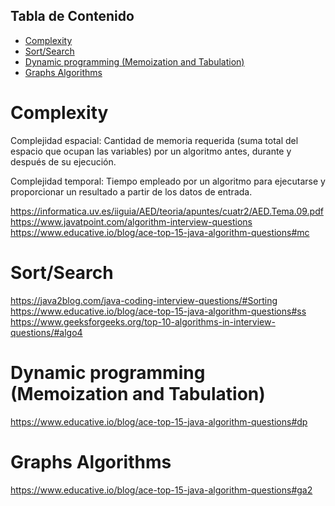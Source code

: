 ## Tabla de Contenido

- [Complexity](#complexity)
- [Sort/Search](#sortsearch)
- [Dynamic programming (Memoization and Tabulation)](#dynamic-programming-memoization-and-tabulation)
- [Graphs Algorithms](#graphs-algorithms)


# Complexity
Complejidad espacial: Cantidad de memoria requerida (suma total del espacio que ocupan las variables) por un algoritmo antes, durante y después de su ejecución.

Complejidad temporal: Tiempo empleado por un algoritmo para ejecutarse y proporcionar un resultado a partir de los datos de entrada.

https://informatica.uv.es/iiguia/AED/teoria/apuntes/cuatr2/AED.Tema.09.pdf
https://www.javatpoint.com/algorithm-interview-questions 
https://www.educative.io/blog/ace-top-15-java-algorithm-questions#mc


# Sort/Search	
https://java2blog.com/java-coding-interview-questions/#Sorting  
https://www.educative.io/blog/ace-top-15-java-algorithm-questions#ss
https://www.geeksforgeeks.org/top-10-algorithms-in-interview-questions/#algo4


# Dynamic programming (Memoization and Tabulation)	
https://www.educative.io/blog/ace-top-15-java-algorithm-questions#dp 


# Graphs Algorithms	
https://www.educative.io/blog/ace-top-15-java-algorithm-questions#ga2
